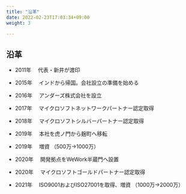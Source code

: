 ```yaml
---
title: "沿革"
date: 2022-02-23T17:03:34+09:00
weight: 3
 
---
```


## 沿革
- 2011年　 代表・新井が渡印

- 2015年　 インドから帰国。会社設立の準備を始める

- 2016年　 アンダーズ株式会社を設立

- 2017年　 マイクロソフトネットワークパートナー認定取得

- 2018年　 マイクロソフトシルバーパートナー認定取得

- 2019年　 本社を虎ノ門から麹町へ移転

- 2019年　 増資 （500万→1000万）

- 2020年　 開発拠点をWeWork半蔵門へ設置

- 2020年　 マイクロソフトゴールドパートナー認定取得

- 2021年　 ISO9001およびISO27001を取得、増資 （1000万→2000万）